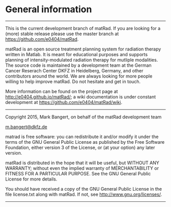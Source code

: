 # General information

---

This is the current development branch of matRad. If you are looking for a (more) stable release please use the master branch at <https://github.com/e0404/matRad>.

matRad is an open source treatment planning system for radiation therapy
written in Matlab. It is meant for educational purposes and supports 
planning of intensity-modulated radiation therapy for mutliple 
modalities. The source code is maintained by a development team at the 
German Cancer Reserach Center DKFZ in Heidelberg, Germany, and other
contributors around the world. We are always looking for more people
willing to help improve matRad. Do not hesitate and get in touch.

More information can be found on the project page  at <http://e0404.github.io/matRad/>; a wiki documentation is under constant development at <https://github.com/e0404/matRad/wiki>.

---

Copyright 2015, Mark Bangert, on behalf of the matRad development team

m.bangert@dkfz.de

matrad is free software: you can redistribute it and/or modify it under 
the terms of the GNU General Public License as published by the Free 
Software Foundation, either version 3 of the License, or (at your option)
any later version.

matRad is distributed in the hope that it will be useful, but WITHOUT ANY
WARRANTY; without even the implied warranty of MERCHANTABILITY or FITNESS
FOR A PARTICULAR PURPOSE. See the GNU General Public License for more
details.

You should have received a copy of the GNU General Public License in the
file license.txt along with matRad. If not, see
<http://www.gnu.org/licenses/>.

---
